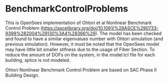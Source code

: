 # BenchmarkControlProblems

This is OpenSees implementation of Ohtori et al Nonlinear Benchmark Control Problem (https://ascelibrary.org/doi/10.1061/%28ASCE%290733-9399%282004%29130%3A4%28366%29). The model has been checked and found to have a similar eigenvalues number with Ohtori simulation (and previous simulation). However, it must be noted that the OpenSees model may have little bit smaller stifness due to the usage of Fiber Section. To reduce the amount of DOFs on the system, in the model.tcl file for each building, splice is not modeled.

Ohtori Nonlinear Benchmark Control Problem are based on SAC Phase II Building Design.
